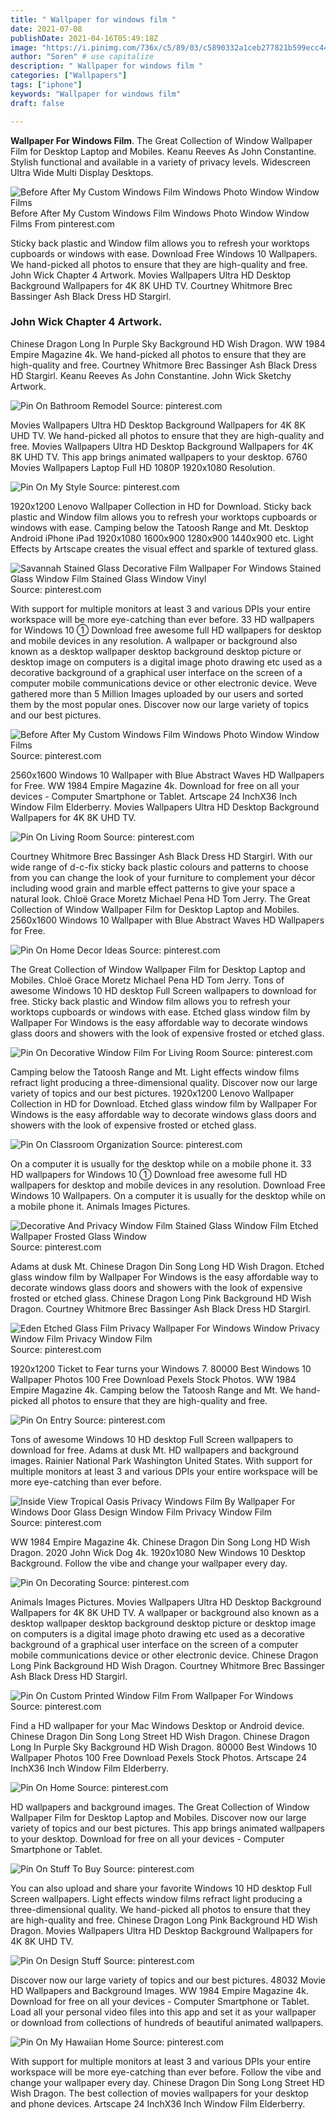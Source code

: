```yaml
---
title: " Wallpaper for windows film "
date: 2021-07-08
publishDate: 2021-04-16T05:49:18Z
image: "https://i.pinimg.com/736x/c5/89/03/c5890332a1ceb277821b599ecc442394--privacy-window-film-privacy-glass.jpg"
author: "Soren" # use capitalize
description: " Wallpaper for windows film "
categories: ["Wallpapers"]
tags: ["iphone"]
keywords: "Wallpaper for windows film"
draft: false

---
```



**Wallpaper For Windows Film**. The Great Collection of Window Wallpaper Film for Desktop Laptop and Mobiles. Keanu Reeves As John Constantine. Stylish functional and available in a variety of privacy levels. Widescreen Ultra Wide Multi Display Desktops.

![Before After My Custom Windows Film Windows Photo Window Window Films](https://i.pinimg.com/originals/d7/50/a5/d750a5e94787d286d8130c3630e1f4d5.jpg "Before After My Custom Windows Film Windows Photo Window Window Films")
Before After My Custom Windows Film Windows Photo Window Window Films From pinterest.com


Sticky back plastic and Window film allows you to refresh your worktops cupboards or windows with ease. Download Free Windows 10 Wallpapers. We hand-picked all photos to ensure that they are high-quality and free. John Wick Chapter 4 Artwork. Movies Wallpapers Ultra HD Desktop Background Wallpapers for 4K 8K UHD TV. Courtney Whitmore Brec Bassinger Ash Black Dress HD Stargirl.

### John Wick Chapter 4 Artwork.

Chinese Dragon Long In Purple Sky Background HD Wish Dragon. WW 1984 Empire Magazine 4k. We hand-picked all photos to ensure that they are high-quality and free. Courtney Whitmore Brec Bassinger Ash Black Dress HD Stargirl. Keanu Reeves As John Constantine. John Wick Sketchy Artwork.


![Pin On Bathroom Remodel](https://i.pinimg.com/originals/c7/c5/1e/c7c51e1568fc4bdb8b8e93b9bac1c2ee.jpg "Pin On Bathroom Remodel")
Source: pinterest.com

Movies Wallpapers Ultra HD Desktop Background Wallpapers for 4K 8K UHD TV. We hand-picked all photos to ensure that they are high-quality and free. Movies Wallpapers Ultra HD Desktop Background Wallpapers for 4K 8K UHD TV. This app brings animated wallpapers to your desktop. 6760 Movies Wallpapers Laptop Full HD 1080P 1920x1080 Resolution.

![Pin On My Style](https://i.pinimg.com/originals/7c/44/86/7c44864ccbfb5f97b7912a90c2b329eb.jpg "Pin On My Style")
Source: pinterest.com

1920x1200 Lenovo Wallpaper Collection in HD for Download. Sticky back plastic and Window film allows you to refresh your worktops cupboards or windows with ease. Camping below the Tatoosh Range and Mt. Desktop Android iPhone iPad 1920x1080 1600x900 1280x900 1440x900 etc. Light Effects by Artscape creates the visual effect and sparkle of textured glass.

![Savannah Stained Glass Decorative Film Wallpaper For Windows Stained Glass Window Film Stained Glass Window Vinyl](https://i.pinimg.com/originals/31/8a/70/318a70bbff4671fa3411f04c9c050b92.jpg "Savannah Stained Glass Decorative Film Wallpaper For Windows Stained Glass Window Film Stained Glass Window Vinyl")
Source: pinterest.com

With support for multiple monitors at least 3 and various DPIs your entire workspace will be more eye-catching than ever before. 33 HD wallpapers for Windows 10 ① Download free awesome full HD wallpapers for desktop and mobile devices in any resolution. A wallpaper or background also known as a desktop wallpaper desktop background desktop picture or desktop image on computers is a digital image photo drawing etc used as a decorative background of a graphical user interface on the screen of a computer mobile communications device or other electronic device. Weve gathered more than 5 Million Images uploaded by our users and sorted them by the most popular ones. Discover now our large variety of topics and our best pictures.

![Before After My Custom Windows Film Windows Photo Window Window Films](https://i.pinimg.com/originals/d7/50/a5/d750a5e94787d286d8130c3630e1f4d5.jpg "Before After My Custom Windows Film Windows Photo Window Window Films")
Source: pinterest.com

2560x1600 Windows 10 Wallpaper with Blue Abstract Waves HD Wallpapers for Free. WW 1984 Empire Magazine 4k. Download for free on all your devices - Computer Smartphone or Tablet. Artscape 24 InchX36 Inch Window Film Elderberry. Movies Wallpapers Ultra HD Desktop Background Wallpapers for 4K 8K UHD TV.

![Pin On Living Room](https://i.pinimg.com/originals/21/6e/74/216e74105950c059a526ed2b500b27c3.png "Pin On Living Room")
Source: pinterest.com

Courtney Whitmore Brec Bassinger Ash Black Dress HD Stargirl. With our wide range of d-c-fix sticky back plastic colours and patterns to choose from you can change the look of your furniture to complement your décor including wood grain and marble effect patterns to give your space a natural look. Chloë Grace Moretz Michael Pena HD Tom Jerry. The Great Collection of Window Wallpaper Film for Desktop Laptop and Mobiles. 2560x1600 Windows 10 Wallpaper with Blue Abstract Waves HD Wallpapers for Free.

![Pin On Home Decor Ideas](https://i.pinimg.com/originals/73/cb/f9/73cbf9ca1f4ec8d7f7542bcd14f9f4ad.jpg "Pin On Home Decor Ideas")
Source: pinterest.com

The Great Collection of Window Wallpaper Film for Desktop Laptop and Mobiles. Chloë Grace Moretz Michael Pena HD Tom Jerry. Tons of awesome Windows 10 HD desktop Full Screen wallpapers to download for free. Sticky back plastic and Window film allows you to refresh your worktops cupboards or windows with ease. Etched glass window film by Wallpaper For Windows is the easy affordable way to decorate windows glass doors and showers with the look of expensive frosted or etched glass.

![Pin On Decorative Window Film For Living Room](https://i.pinimg.com/originals/3e/a1/6b/3ea16bfdc0b3742e3afc184c65f710fc.jpg "Pin On Decorative Window Film For Living Room")
Source: pinterest.com

Camping below the Tatoosh Range and Mt. Light effects window films refract light producing a three-dimensional quality. Discover now our large variety of topics and our best pictures. 1920x1200 Lenovo Wallpaper Collection in HD for Download. Etched glass window film by Wallpaper For Windows is the easy affordable way to decorate windows glass doors and showers with the look of expensive frosted or etched glass.

![Pin On Classroom Organization](https://i.pinimg.com/originals/1c/55/f7/1c55f71746c379a35f273919ffeb5181.jpg "Pin On Classroom Organization")
Source: pinterest.com

On a computer it is usually for the desktop while on a mobile phone it. 33 HD wallpapers for Windows 10 ① Download free awesome full HD wallpapers for desktop and mobile devices in any resolution. Download Free Windows 10 Wallpapers. On a computer it is usually for the desktop while on a mobile phone it. Animals Images Pictures.

![Decorative And Privacy Window Film Stained Glass Window Film Etched Wallpaper Frosted Glass Window](https://i.pinimg.com/originals/dd/a3/b8/dda3b890c7a9b3ef37ca7a1fe6b5a083.jpg "Decorative And Privacy Window Film Stained Glass Window Film Etched Wallpaper Frosted Glass Window")
Source: pinterest.com

Adams at dusk Mt. Chinese Dragon Din Song Long HD Wish Dragon. Etched glass window film by Wallpaper For Windows is the easy affordable way to decorate windows glass doors and showers with the look of expensive frosted or etched glass. Chinese Dragon Long Pink Background HD Wish Dragon. Courtney Whitmore Brec Bassinger Ash Black Dress HD Stargirl.

![Eden Etched Glass Film Privacy Wallpaper For Windows Window Privacy Window Film Privacy Window Film](https://i.pinimg.com/originals/f9/b6/1f/f9b61fb4c94bd9233c5b9889e3fbe70b.jpg "Eden Etched Glass Film Privacy Wallpaper For Windows Window Privacy Window Film Privacy Window Film")
Source: pinterest.com

1920x1200 Ticket to Fear turns your Windows 7. 80000 Best Windows 10 Wallpaper Photos 100 Free Download Pexels Stock Photos. WW 1984 Empire Magazine 4k. Camping below the Tatoosh Range and Mt. We hand-picked all photos to ensure that they are high-quality and free.

![Pin On Entry](https://i.pinimg.com/originals/75/7d/1a/757d1ad9fd7f2417b2021e2bbec5bccb.jpg "Pin On Entry")
Source: pinterest.com

Tons of awesome Windows 10 HD desktop Full Screen wallpapers to download for free. Adams at dusk Mt. HD wallpapers and background images. Rainier National Park Washington United States. With support for multiple monitors at least 3 and various DPIs your entire workspace will be more eye-catching than ever before.

![Inside View Tropical Oasis Privacy Windows Film By Wallpaper For Windows Door Glass Design Window Film Privacy Window Film](https://i.pinimg.com/originals/70/89/32/708932c23b27205d2f2635a64e529f12.jpg "Inside View Tropical Oasis Privacy Windows Film By Wallpaper For Windows Door Glass Design Window Film Privacy Window Film")
Source: pinterest.com

WW 1984 Empire Magazine 4k. Chinese Dragon Din Song Long HD Wish Dragon. 2020 John Wick Dog 4k. 1920x1080 New Windows 10 Desktop Background. Follow the vibe and change your wallpaper every day.

![Pin On Decorating](https://i.pinimg.com/originals/1e/af/17/1eaf178b7d20380008c5497f81e9ad48.jpg "Pin On Decorating")
Source: pinterest.com

Animals Images Pictures. Movies Wallpapers Ultra HD Desktop Background Wallpapers for 4K 8K UHD TV. A wallpaper or background also known as a desktop wallpaper desktop background desktop picture or desktop image on computers is a digital image photo drawing etc used as a decorative background of a graphical user interface on the screen of a computer mobile communications device or other electronic device. Chinese Dragon Long Pink Background HD Wish Dragon. Courtney Whitmore Brec Bassinger Ash Black Dress HD Stargirl.

![Pin On Custom Printed Window Film From Wallpaper For Windows](https://i.pinimg.com/originals/3e/f8/f0/3ef8f0bf95580c1962012000f7ba090c.jpg "Pin On Custom Printed Window Film From Wallpaper For Windows")
Source: pinterest.com

Find a HD wallpaper for your Mac Windows Desktop or Android device. Chinese Dragon Din Song Long Street HD Wish Dragon. Chinese Dragon Long In Purple Sky Background HD Wish Dragon. 80000 Best Windows 10 Wallpaper Photos 100 Free Download Pexels Stock Photos. Artscape 24 InchX36 Inch Window Film Elderberry.

![Pin On Home](https://i.pinimg.com/736x/5c/ac/25/5cac259705837e99b0c100fb3d285856.jpg "Pin On Home")
Source: pinterest.com

HD wallpapers and background images. The Great Collection of Window Wallpaper Film for Desktop Laptop and Mobiles. Discover now our large variety of topics and our best pictures. This app brings animated wallpapers to your desktop. Download for free on all your devices - Computer Smartphone or Tablet.

![Pin On Stuff To Buy](https://i.pinimg.com/originals/81/62/e7/8162e7425e1e09c4e5d4db2f38e7a2e0.jpg "Pin On Stuff To Buy")
Source: pinterest.com

You can also upload and share your favorite Windows 10 HD desktop Full Screen wallpapers. Light effects window films refract light producing a three-dimensional quality. We hand-picked all photos to ensure that they are high-quality and free. Chinese Dragon Long Pink Background HD Wish Dragon. Movies Wallpapers Ultra HD Desktop Background Wallpapers for 4K 8K UHD TV.

![Pin On Design Stuff](https://i.pinimg.com/originals/47/2f/9b/472f9bae48e3bff80c1731b0f00f0926.jpg "Pin On Design Stuff")
Source: pinterest.com

Discover now our large variety of topics and our best pictures. 48032 Movie HD Wallpapers and Background Images. WW 1984 Empire Magazine 4k. Download for free on all your devices - Computer Smartphone or Tablet. Load all your personal video files into this app and set it as your wallpaper or download from collections of hundreds of beautiful animated wallpapers.

![Pin On My Hawaiian Home](https://i.pinimg.com/736x/c5/89/03/c5890332a1ceb277821b599ecc442394--privacy-window-film-privacy-glass.jpg "Pin On My Hawaiian Home")
Source: pinterest.com

With support for multiple monitors at least 3 and various DPIs your entire workspace will be more eye-catching than ever before. Follow the vibe and change your wallpaper every day. Chinese Dragon Din Song Long Street HD Wish Dragon. The best collection of movies wallpapers for your desktop and phone devices. Artscape 24 InchX36 Inch Window Film Elderberry.

